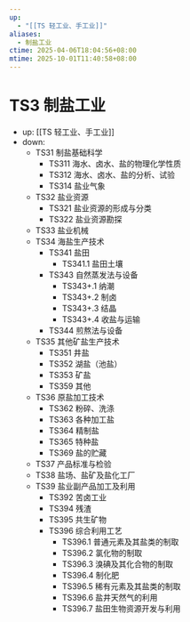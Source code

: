 ```yaml
---
up:
  - "[[TS 轻工业、手工业]]"
aliases:
  - 制盐工业
ctime: 2025-04-06T18:04:56+08:00
mtime: 2025-10-01T11:40:58+08:00
---
```


# TS3 制盐工业

- up: [[TS 轻工业、手工业]]
- down:	
	- TS31 制盐基础科学
		- TS311 海水、卤水、盐的物理化学性质
		- TS312 海水、卤水、盐的分析、试验
		- TS314 盐业气象
	- TS32 盐业资源
		- TS321 盐业资源的形成与分类
		- TS322 盐业资源勘探
	- TS33 盐业机械
	- TS34 海盐生产技术
		- TS341 盐田
			- TS341.1 盐田土壤
		- TS343 自然蒸发法与设备
			- TS343+.1 纳潮
			- TS343+.2 制卤
			- TS343+.3 结晶
			- TS343+.4 收盐与运输
		- TS344 煎熬法与设备
	- TS35 其他矿盐生产技术
		- TS351 井盐
		- TS352 湖盐（池盐）
		- TS353 矿盐
		- TS359 其他
	- TS36 原盐加工技术
		- TS362 粉碎、洗涤
		- TS363 各种加工盐
		- TS364 精制盐
		- TS365 特种盐
		- TS369 盐的贮藏
	- TS37 产品标准与检验
	- TS38 盐场、盐矿及盐化工厂
	- TS39 盐业副产品加工及利用
		- TS392 苦卤工业
		- TS394 残渣
		- TS395 共生矿物
		- TS396 综合利用工艺
			- TS396.1 普通元素及其盐类的制取
			- TS396.2 氯化物的制取
			- TS396.3 溴碘及其化合物的制取
			- TS396.4 制化肥
			- TS396.5 稀有元素及其盐类的制取
			- TS396.6 盐井天然气的利用
			- TS396.7 盐田生物资源开发与利用
		
